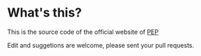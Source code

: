 # What's this?

This is the source code of the official website of [PEP](https://macpep.org)

Edit and suggetions are welcome, please sent your pull requests.
